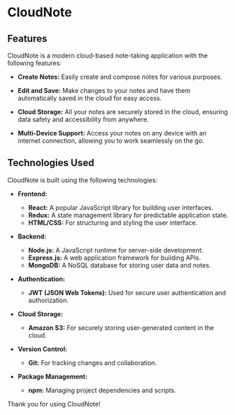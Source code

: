 # CloudNote

## Features

CloudNote is a modern cloud-based note-taking application with the following features:

- **Create Notes:** Easily create and compose notes for various purposes.

- **Edit and Save:** Make changes to your notes and have them automatically saved in the cloud for easy access.

- **Cloud Storage:** All your notes are securely stored in the cloud, ensuring data safety and accessibility from anywhere.

- **Multi-Device Support:** Access your notes on any device with an internet connection, allowing you to work seamlessly on the go.

## Technologies Used

CloudNote is built using the following technologies:

- **Frontend:**
  - **React:** A popular JavaScript library for building user interfaces.
  - **Redux:** A state management library for predictable application state.
  - **HTML/CSS:** For structuring and styling the user interface.

- **Backend:**
  - **Node.js:** A JavaScript runtime for server-side development.
  - **Express.js:** A web application framework for building APIs.
  - **MongoDB:** A NoSQL database for storing user data and notes.

- **Authentication:**
  - **JWT (JSON Web Tokens):** Used for secure user authentication and authorization.

- **Cloud Storage:**
  - **Amazon S3:** For securely storing user-generated content in the cloud.

- **Version Control:**
  - **Git:** For tracking changes and collaboration.

- **Package Management:**
  - **npm:** Managing project dependencies and scripts.

Thank you for using CloudNote!

